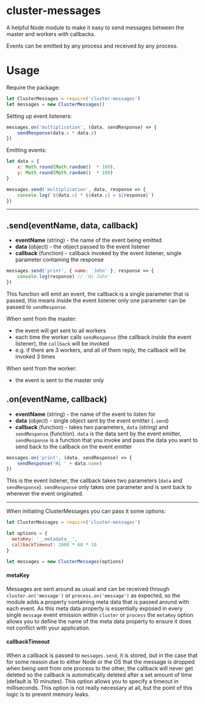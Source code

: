 # cluster-messages
A helpful Node module to make it easy to send messages between the
master and workers with callbacks.

Events can be emitted by any process and received by any process.

# Usage

Require the package:
```javascript
let ClusterMessages = require('cluster-messages')
let messages = new ClusterMessages()
```

Setting up event listeners:
```javascript
messages.on('multiplication', (data, sendResponse) => {
    sendResponse(data.x * data.y)
})
```

Emitting events:
```javascript
let data = {
    x: Math.round(Math.random()  * 100),
    y: Math.round(Math.random()  * 100)
}

messages.send('multiplication', data, response => {
    console.log(`${data.x} * ${data.y} = ${response}`)
})
```

---

## .send(eventName, data, callback)

- **eventName** (string) - the name of the event being emitted
- **data** (object) - the object passed to the event listener
- **callback** (function) - callback invoked
by the event listener, single parameter containing the response

```javascript
messages.send('print', { name: 'John' }, response => {
    console.log(response) // 'Hi John'
})
```

This function will emit an event, the callback is a single parameter
that is passed, this means inside the event listener only one parameter
can be passed to `sendResponse`.

When sent from the master:
- the event will get sent to all workers
- each time the worker calls `sendResponse` (the callback inside
the event listener), the `callback` will be invoked
- e.g. if there are 3 workers, and all of them reply, the callback
will be invoked 3 times

When sent from the worker:
- the event is sent to the master only

## .on(eventName, callback)

- **eventName** (string) - the name of the event to listen for
- **data** (object) - single object sent by the event emitter (`.send`)
- **callback** (function) - takes two parameters, `data` (string) and
`sendResponse` (function). `data` is the data sent by the event emitter,
`sendResponse` is a function that you invoke and pass the data you want
to send back to the callback on the event emitter

```javascript
messages.on('print', (data, sendResponse) => {
    sendResponse('Hi ' + data.name)
})
```

This is the event listener, the callback takes two parameters (`data`
and `sendResponse`). `sendResponse` only takes one parameter and is
sent back to wherever the event originated.

---

When initiating ClusterMessages you can pass it some options:
```javascript
let ClusterMessages = require('cluster-messages')

let options = {
  metaKey: '__metadata__',
  callbackTimeout: 1000 * 60 * 10
}

let messages = new ClusterMessages(options)
```

#### metaKey
Messages are sent around as usual and can be
received through `cluster.on('message')` or
`process.on('message')` as expected, so the module adds a property containing
meta data that is passed around with each event. As this meta data
property is essentially exposed in every single `message` event emission
within `cluster` or `process` the `metaKey` option allows you to define
the name of the meta data property to ensure it does not conflict with
your application.

#### callbackTimeout
When a callback is passed to `messages.send`, it is stored, but in the
case that for some reason due to either Node or the OS that the message
is dropped when being sent from one process to the other, the callback
will never get deleted so the callback is automatically deleted after
a set amount of time (default is 10 minutes). This option
allows you to specify a timeout in milliseconds. This option is not
really necessary at all, but the point of this logic is to prevent
memory leaks.